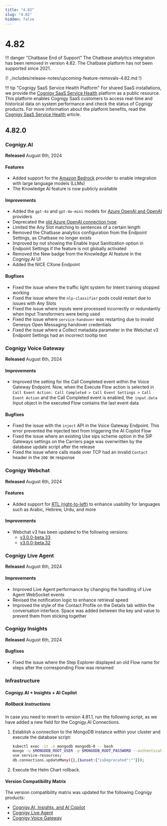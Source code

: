 ```yaml
---
title: "4.82"
slug: "4.82"
hidden: false
---
```


# 4.82

!!! danger "Chatbase End of Support"
    The Chatbase analytics integration has been removed in version 4.82. The Chatbase platform has not been supported since 2021.

{! _includes/release-notes/upcoming-feature-removals-4.82.md !}

!!! tip "Cognigy SaaS Service Health Platform"
    For shared SaaS installations, we provide the [Cognigy SaaS Service Health](https://status.cognigy.ai/) platform as a public resource. This platform enables Cognigy SaaS customers to access real-time and historical data on system performance and check the status of Cognigy products.
    For more information about the platform benefits, read the [Cognigy SaaS Service Health](../ai/installation/saas-service-health.md) article.

## 4.82.0

### Cognigy.AI

**Released** August 6th, 2024

#### Features

- Added support for the [Amazon Bedrock](../ai/empower/llms.md#add-a-model) provider to enable integration with large language models (LLMs)
- The Knowledge AI feature is now publicly available

#### Improvements

- Added the `gpt-4o` and `gpt-4o-mini` models for [Azure OpenAI and OpenAI](../ai/empower/llms.md) providers
- Deprecated the [old Azure OpenAI connection type](../ai/empower/llms.md#deprecation-of-old-connections-for-microsoft-azure-openai)
- Limited the Any Slot matching to sentences of a certain length
- Removed the Chatbase analytics configuration from the Endpoint Settings, as Chatbase no longer exists
- Improved by not showing the Enable Input Sanitization option in Endpoint Settings if the feature is not globally activated
- Removed the New badge from the Knowledge AI feature in the Cognigy.AI UI
- Added the NICE CXone Endpoint

#### Bugfixes

- Fixed the issue where the traffic light system for Intent training stopped working
- Fixed the issue where the `nlp-classifier` pods could restart due to issues with Any Slots
- Fixed the issue where inputs were processed incorrectly or redundantly when Input Transformers were being used
- Fixed the issue where `service-handover` was restarting due to invalid Genesys Open Messaging handover credentials
- Fixed the issue where a Collect metadata parameter in the Webchat v3 Endpoint Settings had an incorrect tooltip text

### Cognigy Voice Gateway

**Released** August 6th, 2024

#### Improvements

- Improved the setting for the Call Completed event within the Voice Gateway Endpoint. Now, when the Execute Flow action is selected in `Call Event Action: Call Completed > Call Event Settings > Call Event Action` and the Call Completed event is enabled, the` input.data` Input object in the executed Flow contains the last event data

#### Bugfixes

- Fixed the issue with the `inject` API in the Voice Gateway Endpoint. This error prevented the injected text from triggering the AI Copilot Flow
- Fixed the issue where an existing Use sips scheme option in the SIP Gateways settings on the Carriers page was overwritten by the database update script after the release
- Fixed the issue where calls made over TCP had an invalid `Contact` header in the `200 OK` response

### Cognigy Webchat

**Released** August 6th, 2024

#### Features

- Added support for [RTL (right-to-left)](../webchat/v3/features.md#rtl-language-support) to enhance usability for languages such as Arabic, Hebrew, Urdu, and more

#### Improvements

- Webchat v3 has been updated to the following versions:
    - [v3.0.0-beta.33](https://github.com/Cognigy/WebchatWidget/releases/tag/v3.0.0-beta.33)
    - [v3.0.0-beta.32](https://github.com/Cognigy/WebchatWidget/releases/tag/v3.0.0-beta.32)

### Cognigy Live Agent

**Released** August 6th, 2024

#### Improvements

- Improved Live Agent performance by changing the handling of Live Agent WebSocket events
- Revised the notification logic to enhance retrieval speed
- Improved the style of the Contact Profile on the Details tab within the conversation interface. Space was added between the key and value to prevent them from sticking together

### Cognigy Insights

**Released** August 6th, 2024

#### Bugfixes

- Fixed the issue where the Step Explorer displayed an old Flow name for steps after the corresponding Flow was renamed

### Infrastructure

#### Cognigy.AI + Insights + AI Copilot

##### Rollback Instructions

In case you need to revert to version 4.81.1, run the following script, as we have added a new field for the Cognigy.AI Connections.

1. Establish a connection to the MongoDB instance within your cluster and execute the database script:
    ```bash
    kubectl exec -it -n mongodb mongodb-0 -- bash
    mongo -u $MONGODB_ROOT_USER -p $MONGODB_ROOT_PASSWORD --authenticationDatabase admin
    use service-resources;
    db.connections.updateMany({},{$unset:{"isDeprecated":""}});
    ```
2. Execute the Helm Chart rollback.


#### Version Compatibility Matrix

The version compatibility matrix was updated for the following Cognigy products:

- [Cognigy.AI, Insights, and AI Copilot](../ai/installation/version-compatibility-matrix.md)
- [Cognigy Live Agent](../live-agent/installation/deployment/version-compatibility-matrix.md)
- [Cognigy Voice Gateway](../voice-gateway/installation/version-compatibility-matrix.md)